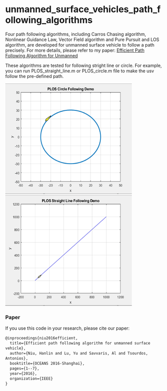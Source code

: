 # unmanned_surface_vehicles_path_following_algorithms
Four path following algorithms, including Carros Chasing algorithm, Nonlinear Guidance Law, Vector Field algorithm and Pure Pursuit and LOS algorithm, are developed for unmanned surface vehicle to follow a path precisely. For more details, please refer to my paper:  [Efficient Path Following Algorithm for Unmanned](https://ieeexplore.ieee.org/abstract/document/7485430)

These algorithms are tested for following stright line or circle. For example, you can run PLOS_straight_line.m or PLOS_circle.m file to make the usv follow the pre-defined path.


<img src=plos_circle.gif height="350" width="400" >
<img src=plos_straight_line.gif  height="350" width="400" >

### Paper
If you use this code in your research, please cite our paper:
```
@inproceedings{niu2016efficient,
  title={Efficient path following algorithm for unmanned surface vehicle},
  author={Niu, Hanlin and Lu, Yu and Savvaris, Al and Tsourdos, Antonios},
  booktitle={OCEANS 2016-Shanghai},
  pages={1--7},
  year={2016},
  organization={IEEE}
}








